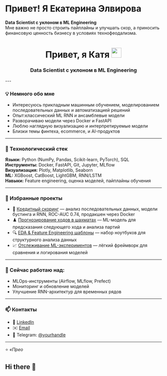 # Привет! Я Екатерина Элвирова

**Data Scientist с уклоном в ML Engineering**  
Мне важно не просто строить пайплайны и улучшать скор, а приносить финансовую ценность бизнесу в условиях технофеодализма.

<h1 align="center">Привет, я Катя</a> 
<img src="https://github.com/blackcater/blackcater/raw/main/images/Hi.gif" height="32"/></h1>
<h3 align="center"> Data Scientist с уклоном в ML Engineering </h3>
---

### 💡 Немного обо мне
- Интересуюсь прикладным машинным обучением, моделированием последовательных данных и автоматизацией решений  
- Опыт:классический ML RNN и ансамблевые модели  
- Разворачиваю модели через Docker и FastAPI  
- Люблю наглядную визуализацию и интерпретируемые модели  
- Близки темы финтеха, ecommerce, и AI-продуктов

---

### 🧠 Технологический стек
**Языки:** Python (NumPy, Pandas, Scikit-learn, PyTorch), SQL  
**Инструменты:** Docker, FastAPI, Git, Jupyter, MLflow  
**Визуализация:** Plotly, Matplotlib, Seaborn  
**ML:** XGBoost, CatBoost, LightGBM, RNN/LSTM  
**Навыки:** Feature engineering, оценка моделей, пайплайны обучения  

---

### 📂 Избранные проекты
- 🏦 [Кредитный скоринг](https://github.com/...) — анализ последовательных данных, модели бустинга и RNN, ROC-AUC 0.74, продакшен через Docker  
- ♟️ [Прогнозирование ходов в шахматах](https://github.com/...) — ML-модель для предсказания следующего хода и анализа партий  
- 🔍 [EDA & Feature Engineering шаблоны](https://github.com/...) — набор ноутбуков для структурного анализа данных  
- 📈 [Отслеживание ML-экспериментов](https://github.com/...) — лёгкий фреймворк для сравнения и логирования моделей  

---

### 🌿 Сейчас работаю над:
- MLOps-инструменты (Airflow, MLflow, Prefect)  
- Мониторинг и обновление моделей  
- Улучшение RNN-архитектур для временных рядов  

---

### 📫 Контакты
- 💼 [LinkedIn](https://linkedin.com/in/...)  
- ✉️ [Email](mailto:your@email.com)  
- 💬 Telegram: [@yourhandle](https://t.me/yourhandle)

---

⭐️ *«Прео*


## Hi there 👋

<!--
**elvirova/elvirova** is a ✨ _special_ ✨ repository because its `README.md` (this file) appears on your GitHub profile.

Here are some ideas to get you started:

- 🔭 I’m currently working on ...
- 🌱 I’m currently learning ...
- 👯 I’m looking to collaborate on ...
- 🤔 I’m looking for help with ...
- 💬 Ask me about ...
- 📫 How to reach me: ...
- 😄 Pronouns: ...
- ⚡ Fun fact: ...
-->

